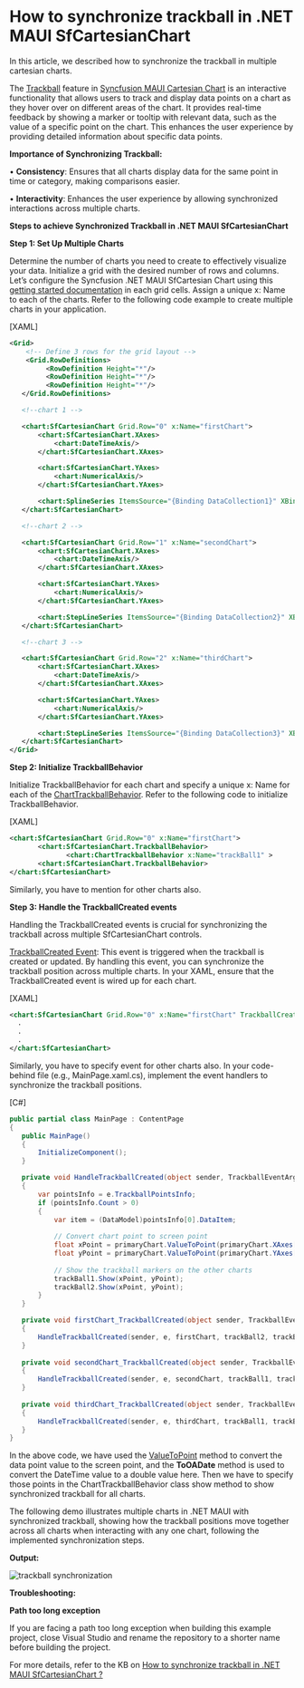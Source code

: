# How to synchronize trackball in .NET MAUI SfCartesianChart

In this article, we described how to synchronize the trackball in multiple cartesian charts. 

The [Trackball](https://help.syncfusion.com/maui/cartesian-charts/trackball) feature in [Syncfusion MAUI Cartesian Chart](https://help.syncfusion.com/maui/cartesian-charts/getting-started) is an interactive functionality that allows users to track and display data points on a chart as they hover over on different areas of the chart. It provides real-time feedback by showing a marker or tooltip with relevant data, such as the value of a specific point on the chart. This enhances the user experience by providing detailed information about specific data points.

**Importance of Synchronizing Trackball:**

•	**Consistency**: Ensures that all charts display data for the same point in time or category, making comparisons easier.

•	**Interactivity**: Enhances the user experience by allowing synchronized interactions across multiple charts.


**Steps to achieve Synchronized Trackball in .NET MAUI SfCartesianChart**

**Step 1: Set Up Multiple Charts**

Determine the number of charts you need to create to effectively visualize your data. Initialize a grid with the desired number of rows and columns.
Let’s configure the Syncfusion .NET MAUI SfCartesian Chart using this [getting started documentation](https://help.syncfusion.com/maui/cartesian-charts/getting-started) in each grid cells. Assign a unique x: Name to each of the charts. Refer to the following code example to create multiple charts in your application.

[XAML]
 ```xml
<Grid>
     <!-- Define 3 rows for the grid layout -->
     <Grid.RowDefinitions>
          <RowDefinition Height="*"/>
          <RowDefinition Height="*"/>
          <RowDefinition Height="*"/>
    </Grid.RowDefinitions>

    <!--chart 1 -->

    <chart:SfCartesianChart Grid.Row="0" x:Name="firstChart"> 
        <chart:SfCartesianChart.XAxes>
            <chart:DateTimeAxis/>
        </chart:SfCartesianChart.XAxes>

        <chart:SfCartesianChart.YAxes>
            <chart:NumericalAxis/>
        </chart:SfCartesianChart.YAxes>

        <chart:SplineSeries ItemsSource="{Binding DataCollection1}" XBindingPath="Date" YBindingPath="Value"/>
    </chart:SfCartesianChart>

    <!--chart 2 -->

    <chart:SfCartesianChart Grid.Row="1" x:Name="secondChart">
        <chart:SfCartesianChart.XAxes>
            <chart:DateTimeAxis/>
        </chart:SfCartesianChart.XAxes>

        <chart:SfCartesianChart.YAxes>
            <chart:NumericalAxis/>
        </chart:SfCartesianChart.YAxes>

        <chart:StepLineSeries ItemsSource="{Binding DataCollection2}" XBindingPath="Date" YBindingPath="Value"/>
    </chart:SfCartesianChart>

    <!--chart 3 -->

    <chart:SfCartesianChart Grid.Row="2" x:Name="thirdChart">
        <chart:SfCartesianChart.XAxes>
            <chart:DateTimeAxis/>
        </chart:SfCartesianChart.XAxes>

        <chart:SfCartesianChart.YAxes>
            <chart:NumericalAxis/>
        </chart:SfCartesianChart.YAxes>

        <chart:StepLineSeries ItemsSource="{Binding DataCollection3}" XBindingPath="Date" YBindingPath="Value"/>
    </chart:SfCartesianChart>
</Grid> 
 ```


**Step 2: Initialize TrackballBehavior**

Initialize TrackballBehavior for each chart and specify a unique x: Name for each of the [ChartTrackballBehavior](https://help.syncfusion.com/cr/maui/Syncfusion.Maui.Charts.ChartTrackballBehavior.html). Refer to the following code to initialize TrackballBehavior.

 [XAML]
 ```xml
<chart:SfCartesianChart Grid.Row="0" x:Name="firstChart"> 
        <chart:SfCartesianChart.TrackballBehavior>
               <chart:ChartTrackballBehavior x:Name="trackBall1" >       
        <chart:SfCartesianChart.TrackballBehavior> 
</chart:SfCartesianChart> 
 ```
Similarly, you have to mention for other charts also.

**Step 3: Handle the TrackballCreated events**

Handling the TrackballCreated events is crucial for synchronizing the trackball across multiple SfCartesianChart controls.

[TrackballCreated Event](https://help.syncfusion.com/cr/maui/Syncfusion.Maui.Charts.SfCartesianChart.html#Syncfusion_Maui_Charts_SfCartesianChart_TrackballCreated): This event is triggered when the trackball is created or updated. By handling this event, you can synchronize the trackball position across multiple charts. In your XAML, ensure that the TrackballCreated event is wired up for each chart.

 [XAML]
 ```xml
<chart:SfCartesianChart Grid.Row="0" x:Name="firstChart" TrackballCreated="firstChart_TrackballCreated">
   . 
   .
   .
</chart:SfCartesianChart> 
 ```


Similarly, you have to specify event for other charts also.
 In your code-behind file (e.g., MainPage.xaml.cs), implement the event handlers to synchronize the trackball positions.

[C#]
 ```csharp
public partial class MainPage : ContentPage
{
    public MainPage()
    {
        InitializeComponent();
    }

    private void HandleTrackballCreated(object sender, TrackballEventArgs e, SfCartesianChart primaryChart, ChartTrackballBehavior   trackBall1, ChartTrackballBehavior trackBall2)
    {
        var pointsInfo = e.TrackballPointsInfo;
        if (pointsInfo.Count > 0)
        {
            var item = (DataModel)pointsInfo[0].DataItem;
    
            // Convert chart point to screen point
            float xPoint = primaryChart.ValueToPoint(primaryChart.XAxes[0], item.Date.ToOADate());
            float yPoint = primaryChart.ValueToPoint(primaryChart.YAxes[0], item.Value);
    
            // Show the trackball markers on the other charts
            trackBall1.Show(xPoint, yPoint);
            trackBall2.Show(xPoint, yPoint);
        }
    }

    private void firstChart_TrackballCreated(object sender, TrackballEventArgs e)
    {
        HandleTrackballCreated(sender, e, firstChart, trackBall2, trackBall3);
    }
    
    private void secondChart_TrackballCreated(object sender, TrackballEventArgs e)
    {
        HandleTrackballCreated(sender, e, secondChart, trackBall1, trackBall3);
    }
    
    private void thirdChart_TrackballCreated(object sender, TrackballEventArgs e)
    {
        HandleTrackballCreated(sender, e, thirdChart, trackBall1, trackBall2);
    }
} 
 ```

In the above code, we have used the [ValueToPoint](https://help.syncfusion.com/maui/cartesian-charts/transform-axis-value-to-pixel-value-and-vice-versa) method to convert the data point value to the screen point, and the **ToOADate** method is used to convert the DateTime value to a double value here. Then we have to specify those points in the ChartTrackballBehavior class show method to show synchronized trackball for all charts.

The following demo illustrates multiple charts in .NET MAUI with synchronized trackball, showing how the trackball positions move together across all charts when interacting with any one chart, following the implemented synchronization steps.

**Output:**
 
 ![ trackball synchronization](https://support.syncfusion.com/kb/agent/attachment/article/18647/inline?token=eyJhbGciOiJodHRwOi8vd3d3LnczLm9yZy8yMDAxLzA0L3htbGRzaWctbW9yZSNobWFjLXNoYTI1NiIsInR5cCI6IkpXVCJ9.eyJpZCI6IjM0MzQyIiwib3JnaWQiOiIzIiwiaXNzIjoic3VwcG9ydC5zeW5jZnVzaW9uLmNvbSJ9.SlnHed6aMQ8riGFUC2tKxYKLejojSUzYboX56xNEgxA)

**Troubleshooting:**
 
**Path too long exception**

If you are facing a path too long exception when building this example project, close Visual Studio and rename the repository to a shorter name before building the project.

For more details, refer to the KB on [How to synchronize trackball in .NET MAUI SfCartesianChart ?](https://support.syncfusion.com/kb/article/18647/how-to-synchronize-trackball-in-net-maui-sfcartesianchart-)
